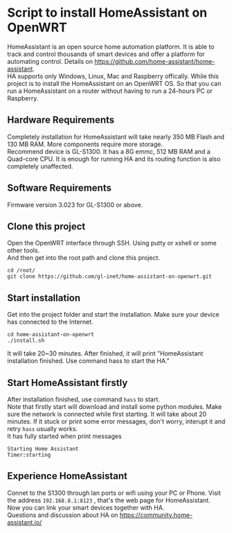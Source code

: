 # Script to install HomeAssistant on OpenWRT
HomeAssistant is an open source home automation platform. It is able to track and control thousands of smart devices and offer a platform for automating control. Details on https://github.com/home-assistant/home-assistant.  
HA supports only Windows, Linux, Mac and Raspberry offically. While this project is to install the HomeAssistant on an OpenWRT OS. So that you can run a HomeAssistant on a router without having to run a 24-hours PC or Raspberry.  

## Hardware Requirements
Completely installation for HomeAssistant will take nearly 350 MB Flash and 130 MB RAM. More components require more storage.  
Recommend device is GL-S1300. It has a 8G emmc, 512 MB RAM and a Quad-core CPU. It is enough for running HA and its routing function is also completely unaffected.  
## Software Requirements
Firmware version 3.023 for GL-S1300 or above.
## Clone this project
Open the OpenWRT interface through SSH. Using putty or xshell or some other tools.  
And then get into the root path and clone this project.  
```
cd /root/
git clone https://github.com/gl-inet/home-assistant-on-openwrt.git
```
## Start installation
Get into the project folder and start the installation. Make sure your device has connected to the Internet.
```
cd home-assistant-on-openwrt
./install.sh 
```
It will take 20~30 minutes. After finished, it will print "HomeAssistant installation finished. Use command hass to start the HA."
## Start HomeAssistant firstly
After installation finished, use command `hass` to start.  
Note that firstly start will download and install some python modules. Make sure the network is connected while first starting. It will take about 20 minutes. If it stuck or print some error messages, don't worry, interupt it and retry `hass` usually works.  
It has fully started when print messages
```
Starting Home Assistant
Timer:starting
```
## Experience HomeAssistant
Connet to the S1300 through lan ports or wifi using your PC or Phone. Visit the address `192.168.8.1:8123` , that's the web page for HomeAssistant.  
Now you can link your smart devices together with HA.  
Questions and discussion about HA on https://community.home-assistant.io/


